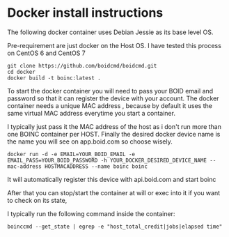 
# Docker install instructions


The following docker container uses Debian Jessie as its base level OS.

Pre-requirement are just docker on the Host OS. I have tested this process on CentOS 6 and CentOS 7

```
git clone https://github.com/boidcmd/boidcmd.git
cd docker
docker build -t boinc:latest .
```

To start the docker container you will need to pass your BOID email and password so that it can register the device with your account.
The docker container needs a unique MAC address , because by default it uses the same virtual MAC address everytime you start a container.

I typically just pass it the MAC address of the host as i don't run more than one BOINC container per HOST.
Finally the desired docker device name is the name you will see on app.boid.com so choose wisely.

```
docker run -d -e EMAIL=YOUR_BOID_EMAIL -e EMAIL_PASS=YOUR_BOID_PASSWORD -h YOUR_DOCKER_DESIRED_DEVICE_NAME --mac-address HOSTMACADDRESS --name boinc boinc
```

It will automatically register this device with api.boid.com and start boinc

After that you can stop/start the container at will or exec into it if you want to check on its state, 

I typically run the following command inside the container:

```
boinccmd --get_state | egrep -e "host_total_credit|jobs|elapsed time"
```




